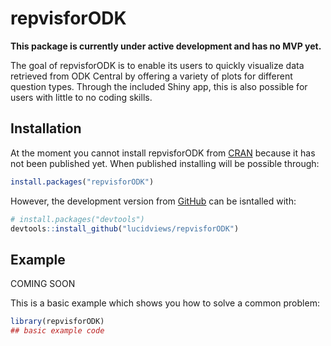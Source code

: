 
<!-- README.md is generated from README.Rmd. Please edit that file -->

# repvisforODK

<!-- badges: start -->
<!-- badges: end -->

**This package is currently under active development and has no MVP
yet.**

The goal of repvisforODK is to enable its users to quickly visualize data retrieved from ODK Central by offering a variety of plots for different question types.
Through the included Shiny app, this is also possible for users with little to no coding skills.

## Installation

At the moment you cannot install repvisforODK from
[CRAN](https://CRAN.R-project.org) because it has not been published yet.
When published installing will be possible through:

``` r
install.packages("repvisforODK")
```

However, the development version from [GitHub](https://github.com/) can be isntalled with:

``` r
# install.packages("devtools")
devtools::install_github("lucidviews/repvisforODK")
```

## Example

COMING SOON

This is a basic example which shows you how to solve a common problem:

``` r
library(repvisforODK)
## basic example code
```
